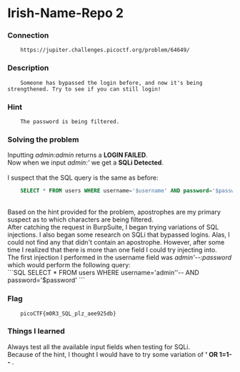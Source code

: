 # Irish-Name-Repo 2

### Connection
```
	https://jupiter.challenges.picoctf.org/problem/64649/
```

### Description
```
	Someone has bypassed the login before, and now it's being strengthened. Try to see if you can still login!
```

### Hint
```
	The password is being filtered.
```

### Solving the problem
Inputting <i>admin:admin</i> returns a <b>LOGIN FAILED</b>.<br>
Now when we input <i>admin:'</i> we get a <b>SQLi Detected</b>.<br>
<br>
I suspect that the SQL query is the same as before:
```SQL
	SELECT * FROM users WHERE username='$username' AND password='$password'
```
<br>
Based on the hint provided for the problem, apostrophes are my primary suspect as to which characters are being filtered.<br>
After catching the request in BurpSuite, I began trying variations of SQL injections. I also began some research on SQLi that bypassed logins. Alas, I could not find any that didn't contain an apostrophe. However, after some time I realized that there is more than one field I could try injecting into.<br>
The first injection I performed in the username field was <i>admin'--:password</i> which would perform the following query:<br>
```SQL
	SELECT * FROM users WHERE username='admin''-- AND password='$password'
```

### Flag
```
	picoCTF{m0R3_SQL_plz_aee925db}
```

### Things I learned
Always test all the available input fields when testing for SQLi.<br>
Because of the hint, I thought I would have to try some variation of <b>' OR 1=1-- </b>.

